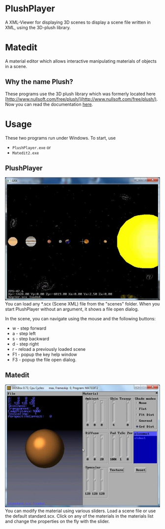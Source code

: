 # PlushPlayer
A XML-Viewer for displaying 3D scenes  to display a scene file written in XML, using the 3D-plush library.

# Matedit
A material editor which allows interactive manipulating materials of objects in a scene.  

## Why the name Plush?
These programs use the 3D plush library which was formerly located here
[http://www.nullsoft.com/free/plush/](http://www.nullsoft.com/free/plush/).
Now you can read the documentation [here](/depui/homepage/depui.htm).


# Usage
These two programs run under Windows.
To start, use

- `PlushPlayer.exe` or
- `Matedit2.exe`


## PlushPlayer
![PlushPlayer with kepler.scx](/assets/img/3.jpeg)
You can load any *.scx (Scene XML) file from the "scenes" folder.
When you start PlushPlayer without an argument, it shows a file open dialog.

In the scene, you can navigate using the mouse and the following buttons:
-  w - step forward
- a - step left
- s - step backward
- d - step right
- r - reload a previously loaded scene
- F1 - popup the key help window
- F3 - popup the file open dialog.

## Matedit
![Matedit with standard.scx](/assets/img/1.jpeg)
You can modify the material using various sliders. Load a scene file or use the default standard.scx. 
Click on any of the materials in the materials list and change the properties on the fly with the slider.